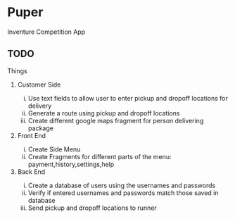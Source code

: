 # Puper
Inventure Competition App

## TODO

Things
<ol type="1">
  <li>Customer Side</li>
  <ol type="i">
    <li>Use text fields to allow user to enter pickup and dropoff locations for delivery</li>
    <li>Generate a route using pickup and dropoff locations</li>
    <li>Create different google maps fragment for person delivering package</li>
  </ol>
  <li>Front End</li>
  <ol type="i">
  <li>Create Side Menu</li>
  <li>Create Fragments for different parts of the menu: payment,history,settings,help</li>
  </ol>
  <li>Back End</li>
  <ol type="i">
  <li>Create a database of users using the usernames and passwords</li>
  <li>Verify if entered usernames and passwords match those saved in database</li>
  <li>Send pickup and dropoff locations to runner</li>
  </ol>
</ol>
